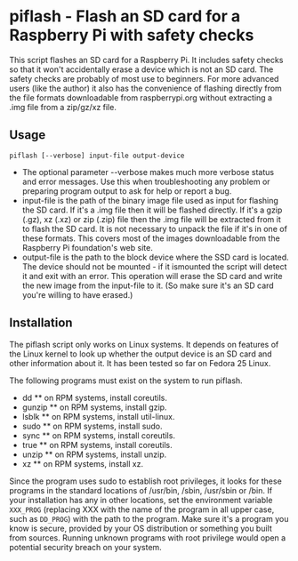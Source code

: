 # piflash - Flash an SD card for a Raspberry Pi with safety checks

This script flashes an SD card for a Raspberry Pi. It includes safety checks so that it won't accidentally erase a device which is not an SD card. The safety checks are probably of most use to beginners. For more advanced users (like the author) it also has the convenience of flashing directly from the file formats downloadable from raspberrypi.org without extracting a .img file from a zip/gz/xz file.

## Usage

```
piflash [--verbose] input-file output-device
```

- The optional parameter --verbose makes much more verbose status and error messages.  Use this when troubleshooting any problem or preparing program output to ask for help or report a bug.
- input-file is the path of the binary image file used as input for flashing the SD card. If it's a .img file then it will be flashed directly. If it's a gzip (.gz), xz (.xz) or zip (.zip) file then the .img file will be extracted from it to flash the SD card. It is not necessary to unpack the file if it's in one of these formats. This covers most of the images downloadable from the Raspberry Pi foundation's web site.
- output-file is the path to the block device where the SSD card is located. The device should not be mounted - if it ismounted the script will detect it and exit with an error. This operation will erase the SD card and write the new image from the input-file to it. (So make sure it's an SD card you're willing to have erased.)

## Installation

The piflash script only works on Linux systems. It depends on features of the Linux kernel to look up whether the output device is an SD card and other information about it. It has been tested so far on Fedora 25 Linux.

The following programs must exist on the system to run piflash.
* dd
** on RPM systems, install coreutils.
* gunzip
** on RPM systems, install gzip.
* lsblk
** on RPM systems, install util-linux.
* sudo
** on RPM systems, install sudo.
* sync
** on RPM systems, install coreutils.
* true
** on RPM systems, install coreutils.
* unzip
** on RPM systems, install unzip.
* xz
** on RPM systems, install xz.

Since the program uses sudo to establish root privileges, it looks for these programs in the standard locations of /usr/bin, /sbin, /usr/sbin or /bin. If your installation has any in other locations, set the environment variable `XXX_PROG` (replacing XXX with the name of the program in all upper case, such as `DD_PROG`) with the path to the program. Make sure it's a program you know is secure, provided by your OS distribution or something you built from sources. Running unknown programs with root privilege would open a potential security breach on your system.
